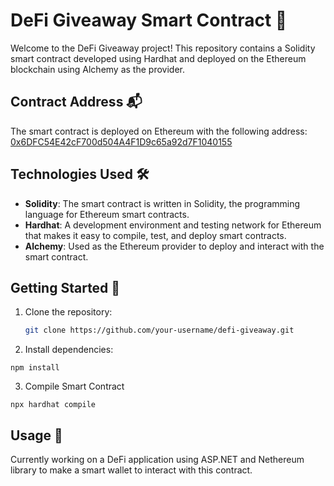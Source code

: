 # DeFi Giveaway Smart Contract 🚀

Welcome to the DeFi Giveaway project! This repository contains a Solidity smart contract developed using Hardhat and deployed on the Ethereum blockchain using Alchemy as the provider.

## Contract Address 📬

The smart contract is deployed on Ethereum with the following address:
[0x6DFC54E42cF700d504A4F1D9c65a92d7F1040155](https://etherscan.io/address/0x6DFC54E42cF700d504A4F1D9c65a92d7F1040155)

## Technologies Used 🛠️

- **Solidity**: The smart contract is written in Solidity, the programming language for Ethereum smart contracts.
- **Hardhat**: A development environment and testing network for Ethereum that makes it easy to compile, test, and deploy smart contracts.
- **Alchemy**: Used as the Ethereum provider to deploy and interact with the smart contract.

## Getting Started 🚦

1. Clone the repository:

   ```bash
   git clone https://github.com/your-username/defi-giveaway.git

   ```

2. Install dependencies:

```
npm install
```

3. Compile Smart Contract

```
npx hardhat compile
```

## Usage 🚀

Currently working on a DeFi application using ASP.NET and Nethereum library to make a smart wallet to interact with this contract.
